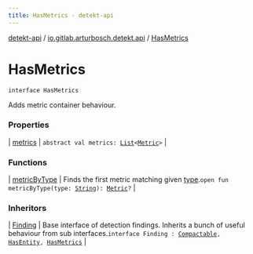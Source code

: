```yaml
---
title: HasMetrics - detekt-api
---
```


[detekt-api](../../index.html) / [io.gitlab.arturbosch.detekt.api](../index.html) / [HasMetrics](./index.html)

# HasMetrics

`interface HasMetrics`

Adds metric container behaviour.

### Properties

| [metrics](metrics.html) | `abstract val metrics: `[`List`](https://kotlinlang.org/api/latest/jvm/stdlib/kotlin.collections/-list/index.html)`<`[`Metric`](../-metric/index.html)`>` |

### Functions

| [metricByType](metric-by-type.html) | Finds the first metric matching given [type](metric-by-type.html#io.gitlab.arturbosch.detekt.api.HasMetrics$metricByType(kotlin.String)/type).`open fun metricByType(type: `[`String`](https://kotlinlang.org/api/latest/jvm/stdlib/kotlin/-string/index.html)`): `[`Metric`](../-metric/index.html)`?` |

### Inheritors

| [Finding](../-finding/index.html) | Base interface of detection findings. Inherits a bunch of useful behaviour from sub interfaces.`interface Finding : `[`Compactable`](../-compactable/index.html)`, `[`HasEntity`](../-has-entity/index.html)`, `[`HasMetrics`](./index.html) |

